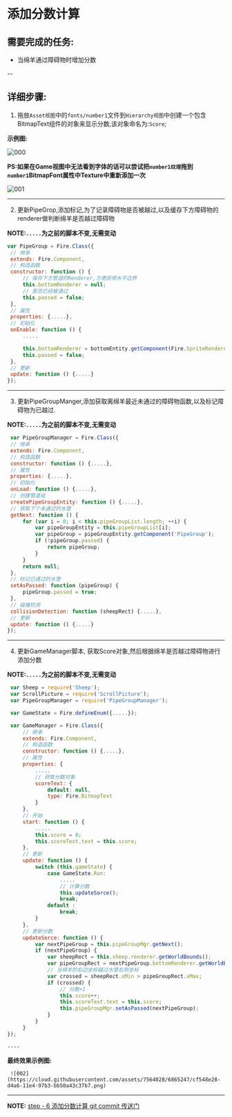 # 添加分数计算

## 需要完成的任务:
- 当绵羊通过障碍物时增加分数

--

## 详细步骤:

   1. 拖放`Asset视图`中的`fonts/number1`文件到`Hierarchy视图`中创建一个包含BitmapText组件的对象来显示分数,该对象命名为:`Score`;

   **示例图:**

   ![000](https://cloud.githubusercontent.com/assets/7564028/6865000/0eff3c74-d4a4-11e4-8aaf-c5a4fb4f8f35.png)

   **PS:如果在Game视图中无法看到字体的话可以尝试把`number1纹理`拖到`number1`BitmapFont属性中Texture中重新添加一次**

   ![001](https://cloud.githubusercontent.com/assets/7564028/6865002/11d508c0-d4a4-11e4-83c4-b7b3429e978f.png)

   ----

   2. 更新PipeGrop,添加标记,为了记录障碍物是否被越过,以及缓存下方障碍物的renderer做判断绵羊是否越过障碍物

   **NOTE:`.....`为之前的脚本不变,无需变动**
   ```js
   var PipeGroup = Fire.Class({
    // 继承
    extends: Fire.Component,
    // 构造函数
    constructor: function () {
        // 保存下方管道的Renderer,方便获得水平边界
        this.bottomRenderer = null;
        // 是否已经被通过
        this.passed = false;
    },
    // 属性
    properties: {.....},
    // 初始化
    onEnable: function () {
        .....

        this.bottomRenderer = bottomEntity.getComponent(Fire.SpriteRenderer);
        this.passed = false;
    },
    // 更新
    update: function () {.....}
   });
   ```
   
   ----
   
   3. 更新PipeGroupManger,添加获取离绵羊最近未通过的障碍物函数,以及标记障碍物为已越过.

   **NOTE:`.....`为之前的脚本不变,无需变动**
   ```js
    var PipeGroupManager = Fire.Class({
    // 继承
    extends: Fire.Component,
    // 构造函数
    constructor: function () {.....},
    // 属性
    properties: {.....},
    // 初始化
    onLoad: function () {.....},
    // 创建管道组
    createPipeGroupEntity: function () {.....},
    // 获取下个未通过的水管
    getNext: function () {
        for (var i = 0; i < this.pipeGroupList.length; ++i) {
            var pipeGroupEntity = this.pipeGroupList[i];
            var pipeGroup = pipeGroupEntity.getComponent('PipeGroup');
            if (!pipeGroup.passed) {
                return pipeGroup;
            }
        }
        return null;
    },
    // 标记已通过的水管
    setAsPassed: function (pipeGroup) {
        pipeGroup.passed = true;
    },
    // 碰撞检测
    collisionDetection: function (sheepRect) {.....},
    // 更新
    update: function () {.....}
   });
   ```
   
   ----
   
   4. 更新GameManager脚本, 获取Score对象,然后根据绵羊是否越过障碍物进行添加分数

   **NOTE:`.....`为之前的脚本不变,无需变动**
   ```js
    var Sheep = require('Sheep');
    var ScrollPicture = require('ScrollPicture');
    var PipeGroupManager = require('PipeGroupManager');

    var GameState = Fire.defineEnum({.....});

    var GameManager = Fire.Class({
        // 继承
        extends: Fire.Component,
        // 构造函数
        constructor: function () {.....},
        // 属性
        properties: {
            .....
            // 获取分数对象
            scoreText: {
                default: null,
                type: Fire.BitmapText
            }
        },
        // 开始
        start: function () {
            .....
            this.score = 0;
            this.scoreText.text = this.score;
        },
        // 更新
        update: function () {
            switch (this.gameState) {
                case GameState.Run:
                    .....
                    // 计算分数
                    this.updateSorce();
                    break;
                default :
                    break;
            }
        },
        // 更新分数
        updateSorce: function () {
            var nextPipeGroup = this.pipeGroupMgr.getNext();
            if (nextPipeGroup) {
                var sheepRect = this.sheep.renderer.getWorldBounds();
                var pipeGroupRect = nextPipeGroup.bottomRenderer.getWorldBounds();
                // 当绵羊的右边坐标越过水管右侧坐标
                var crossed = sheepRect.xMin > pipeGroupRect.xMax;
                if (crossed) {
                    // 分数+1
                    this.score++;
                    this.scoreText.text = this.score;
                    this.pipeGroupMgr.setAsPassed(nextPipeGroup);
                }
            }
        }
   });
   ```
    
    ----
    
   **最终效果示例图:**

     ![002](https://cloud.githubusercontent.com/assets/7564028/6865247/cf548e28-d4a6-11e4-97b3-bb50a43c37b7.png)
    
   ----
   
  **NOTE:** [ step - 6 添加分数计算 git commit 传送门](https://github.com/fireball-x/tutorial/commits/step-6)
